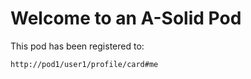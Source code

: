 # Welcome to an A-Solid Pod

This pod has been registered to:

```
http://pod1/user1/profile/card#me
```
